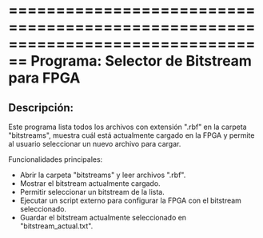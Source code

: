 ================================================================================
 Programa: Selector de Bitstream para FPGA
================================================================================
 Descripción:
 -------------
 Este programa lista todos los archivos con extensión ".rbf" en la carpeta
 "bitstreams", muestra cuál está actualmente cargado en la FPGA y permite al
 usuario seleccionar un nuevo archivo para cargar. 

 Funcionalidades principales:
 - Abrir la carpeta "bitstreams" y leer archivos ".rbf".
 - Mostrar el bitstream actualmente cargado.
 - Permitir seleccionar un bitstream de la lista.
 - Ejecutar un script externo para configurar la FPGA con el bitstream
   seleccionado.
 - Guardar el bitstream actualmente seleccionado en "bitstream_actual.txt".
